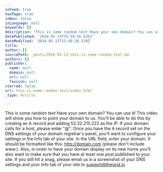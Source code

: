 ```yaml
---
inFeed: true
hasPage: true
inNav: false
inLanguage: null
keywords: []
description: "This is some random text Have your own domain? You can use it! This video will show you how to point your domain to us. You'll be able to do this by creating an A record and adding 52.32.215.222 as the IP. If your domain calls for a host, please enter \"@\". Once you have the A record set on the DNS settings of your domain registrar's panel, you'll want to configure your settings in the Info tab of your site. In the URL field, enter your domain. It should be formatted like this: http://domain.com (please don't include www.). Also, in order to have your domain display on its new home you'll also want to make sure that you have at least one post published to your site. If you still hit a snag, please email us in a screenshot of your DNS settings and your Info tab of your site to support@thegrid.io"
datePublished: '2016-05-13T15:59:26.635Z'
dateModified: '2016-05-13T15:48:38.370Z'
title: ''
author: []
sourcePath: _posts/2016-05-13-this-is-some-random-text.md
authors: []
publisher:
  name: null
  domain: null
  url: null
  favicon: null
starred: false
url: this-is-some-random-text/index.html
_type: Article

---
```

This is some random text Have your own domain? You can use it! This video will show you how to point your domain to us. You'll be able to do this by creating an A record and adding 52.32.215.222 as the IP. If your domain calls for a host, please enter "@". Once you have the A record set on the DNS settings of your domain registrar's panel, you'll want to configure your settings in the Info tab of your site. In the URL field, enter your domain. It should be formatted like this: http://domain.com (please don't include www.). Also, in order to have your domain display on its new home you'll also want to make sure that you have at least one post published to your site. If you still hit a snag, please email us in a screenshot of your DNS settings and your Info tab of your site to support@thegrid.io